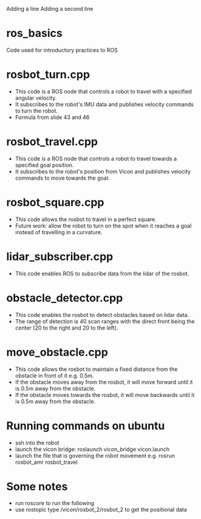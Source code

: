 Adding a line
Adding a second line
# ros_basics
Code used for introductory practices to ROS

# rosbot_turn.cpp
* This code is a ROS node that controls a robot to travel with a specified angular velocity.
* It subscribes to the robot's IMU data and publishes velocity commands to turn the robot.
* Formula from slide 43 and 46

# rosbot_travel.cpp
* This code is a ROS node that controls a robot to travel towards a specified goal position.
* It subscribes to the robot's position from Vicon and publishes velocity commands to move towards the goal.

# rosbot_square.cpp
* This code allows the rosbot to travel in a perfect square. 
* Future work: allow the robot to turn on the spot when it reaches a goal instead of travelling in a curvature.

# lidar_subscriber.cpp
* This code enables ROS to subscribe data from the lidar of the rosbot.

# obstacle_detector.cpp
* This code enables the rosbot to detect obstacles based on lidar data.
* The range of detection is 40 scan ranges with the direct front being the center (20 to the right and 20 to the left). 

# move_obstacle.cpp
* This code allows the rosbot to maintain a fixed distance from the obstacle in front of it e.g. 0.5m.
* If the obstacle moves away from the rosbot, it will move forward until it is 0.5m away from the obstacle.
* If the obstacle moves towards the rosbot, it will move backwards until it is 0.5m away from the obstacle.

# Running commands on ubuntu
* ssh into the robot
* launch the vicon bridge: roslaunch vicon_bridge vicon.launch
* launch the file that is governing the robot movement e.g. rosrun rosbot_amr rosbot_travel

# Some notes
* run roscore to run the following
* use rostopic type /vicon/rosbot_2/rosbot_2 to get the positional data
